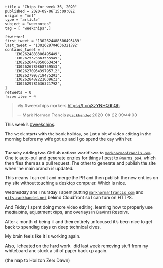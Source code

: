 ```
title = "Chips for week 36, 2020"
published = 2020-09-06T15:09:09Z
origin = "mnf"
type = "article"
subject = "weeknotes"
tag = [ "weekchips",]

[twitter]
first_tweet = '1302624888306495489'
last_tweet = '1302629784636321792'
contains_tweet = [
    '1302624888306495489',
    '1302625328863555585',
    '1302626448050663424',
    '1302626780868759553',
    '1302627096439795712',
    '1302627995719475201',
    '1302628482221039621',
    '1302629784636321792',
]
retweets = 0
favourites = 4
```

> My #weekchips markers https://t.co/3zYNHQdhQh
> 
> — Mark Norman Francis [`@cackhanded`](https://twitter.com/cackhanded/status/1297107256354504704) 2020-08-22 09:44:03

This week’s [#weekchips](/tags/weekchips/). 

The week starts with the bank holiday, so just a bit of video editing in the morning before my wife got up and I go spend the day with her.

<p class='image'><img src='https://mnf.m17s.net/2020/09/06/EhPa0ZbXcAInGZ-.jpg' alt=''></p>

Tuesday adding two GitHub actions workflows to [`marknormanfrancis.com`](http://marknormanfrancis.com). One to auto-pull and generate entries for things I post to [`@norms_ps4`](https://twitter.com/norms_ps4), which then files them as a pull request. The other to generate and publish the site when the main branch is updated.

 This means I can edit and merge the PR and then publish the new entries on my site without touching a desktop computer. Which is nice.

Wednesday and Thursday I spent putting [`marknormanfrancis.com`](http://marknormanfrancis.com) and [`gifs.cackhanded.net`](http://gifs.cackhanded.net) behind Cloudfront so I can turn on HTTPS.

And Friday I spent doing more video editing, learning how to properly use media bins, adjustment clips, and overlays in Davinci Resolve.

After a month of being ill and then entirely unfocused it’s been nice to get back to spending days on deep technical dives.

My brain feels like it is working again.

Also, I cheated on the hard work I did last week removing stuff from my whiteboard and stuck a bit of paper back up again.

(the map to Horizon Zero Dawn)

<p class='image'><img src='https://mnf.m17s.net/2020/09/06/EhPe3q3XYAIHZOV.jpg' alt=''></p>

